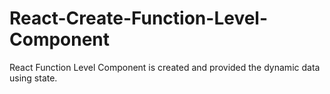# React-Create-Function-Level-Component
React Function Level Component is created and provided the dynamic data using state.
